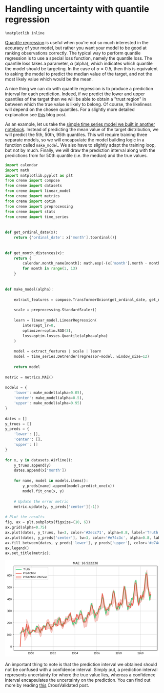 # Handling uncertainty with quantile regression


```python
%matplotlib inline
```

[Quantile regression](https://www.wikiwand.com/en/Quantile_regression) is useful when you're not so much interested in the accuracy of your model, but rather you want your model to be good at ranking observations correctly. The typical way to perform quantile regression is to use a special loss function, namely the quantile loss. The quantile loss takes a parameter, $\alpha$ (alpha), which indicates which quantile the model should be targeting. In the case of $\alpha = 0.5$, then this is equivalent to asking the model to predict the median value of the target, and not the most likely value which would be the mean. 

A nice thing we can do with quantile regression is to produce a prediction interval for each prediction. Indeed, if we predict the lower and upper quantiles of the target then we will be able to obtain a "trust region" in between which the true value is likely to belong. Of course, the likeliness will depend on the chosen quantiles. For a slightly more detailed explanation see [this](https://medium.com/the-artificial-impostor/quantile-regression-part-1-e25bdd8d9d43) blog post.

As an example, let us take the [simple time series model we built in another notebook](building-a-simple-time-series-model.md). Instead of predicting the mean value of the target distribution, we will predict the 5th, 50th, 95th quantiles. This will require training three separate models, so we will encapsulate the model building logic in a function called `make_model`. We also have to slightly adapt the training loop, but not by much. Finally, we will draw the prediction interval along with the predictions from for 50th quantile (i.e. the median) and the true values.


```python
import calendar
import math
import matplotlib.pyplot as plt
from creme import compose
from creme import datasets
from creme import linear_model
from creme import metrics
from creme import optim
from creme import preprocessing
from creme import stats
from creme import time_series
    

def get_ordinal_date(x):
    return {'ordinal_date': x['month'].toordinal()}    

    
def get_month_distances(x):
    return {
        calendar.month_name[month]: math.exp(-(x['month'].month - month) ** 2)
        for month in range(1, 13)
    }
        

def make_model(alpha):
    
    extract_features = compose.TransformerUnion(get_ordinal_date, get_month_distances)

    scale = preprocessing.StandardScaler()

    learn = linear_model.LinearRegression(
        intercept_lr=0,
        optimizer=optim.SGD(3),
        loss=optim.losses.Quantile(alpha=alpha)
    )

    model = extract_features | scale | learn
    model = time_series.Detrender(regressor=model, window_size=12)

    return model

metric = metrics.MAE()

models = {
    'lower': make_model(alpha=0.05),
    'center': make_model(alpha=0.5),
    'upper': make_model(alpha=0.95)
}

dates = []
y_trues = []
y_preds = {
    'lower': [],
    'center': [],
    'upper': []
}

for x, y in datasets.Airline():
    y_trues.append(y)
    dates.append(x['month'])
    
    for name, model in models.items():
        y_preds[name].append(model.predict_one(x))
        model.fit_one(x, y)

    # Update the error metric
    metric.update(y, y_preds['center'][-1])

# Plot the results
fig, ax = plt.subplots(figsize=(10, 6))
ax.grid(alpha=0.75)
ax.plot(dates, y_trues, lw=3, color='#2ecc71', alpha=0.8, label='Truth')
ax.plot(dates, y_preds['center'], lw=3, color='#e74c3c', alpha=0.8, label='Prediction')
ax.fill_between(dates, y_preds['lower'], y_preds['upper'], color='#e74c3c', alpha=0.3, label='Prediction interval')
ax.legend()
ax.set_title(metric);
```


![png](quantile-regression-uncertainty_files/quantile-regression-uncertainty_3_0.png)


An important thing to note is that the prediction interval we obtained should not be confused with a confidence interval. Simply put, a prediction interval represents uncertainty for where the true value lies, whereas a confidence interval encapsulates the uncertainty on the prediction. You can find out more by reading [this](https://stats.stackexchange.com/questions/16493/difference-between-confidence-intervals-and-prediction-intervals) CrossValidated post.
